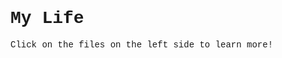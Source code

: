 # <span style="font-family: Courier">My Life</span>

<span style="font-family: Courier">
Click on the files on the left side to learn more!
</span>